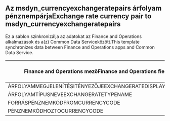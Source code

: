 ## <a name="exchange-rate-currency-pair-to-msdyn_currencyexchangeratepairs"></a><span data-ttu-id="26d41-101">Az msdyn_currencyexchangeratepairs árfolyam pénznempárja</span><span class="sxs-lookup"><span data-stu-id="26d41-101">Exchange rate currency pair to msdyn_currencyexchangeratepairs</span></span>

<span data-ttu-id="26d41-102">Ez a sablon szinkronizálja az adatokat az Finance and Operations alkalmazások és a(z) Common Data Serviceközött.</span><span class="sxs-lookup"><span data-stu-id="26d41-102">This template synchronizes data between Finance and Operations apps and Common Data Service.</span></span>

<span data-ttu-id="26d41-103">Finance and Operations mező</span><span class="sxs-lookup"><span data-stu-id="26d41-103">Finance and Operations field</span></span> | <span data-ttu-id="26d41-104">Térkép típusa</span><span class="sxs-lookup"><span data-stu-id="26d41-104">Map type</span></span> | <span data-ttu-id="26d41-105">Egyéb Dynamics 365 mező</span><span class="sxs-lookup"><span data-stu-id="26d41-105">Other Dynamics 365 field</span></span> | <span data-ttu-id="26d41-106">Alapértelmezett érték</span><span class="sxs-lookup"><span data-stu-id="26d41-106">Default value</span></span>
---|---|---|---
<span data-ttu-id="26d41-107">ÁRFOLYAMMEGJELENÍTÉSITÉNYEZŐJE</span><span class="sxs-lookup"><span data-stu-id="26d41-107">EXCHANGERATEDISPLAYFACTOR</span></span> | >< | <span data-ttu-id="26d41-108">msdyn_displayfactor</span><span class="sxs-lookup"><span data-stu-id="26d41-108">msdyn_displayfactor</span></span> | 
<span data-ttu-id="26d41-109">ÁRFOLYAMTÍPUSNEVE</span><span class="sxs-lookup"><span data-stu-id="26d41-109">EXCHANGERATETYPENAME</span></span> | = | <span data-ttu-id="26d41-110">msdyn_currencyexchangeratetypeid.msdyn_name</span><span class="sxs-lookup"><span data-stu-id="26d41-110">msdyn_currencyexchangeratetypeid.msdyn_name</span></span> | 
<span data-ttu-id="26d41-111">FORRÁSPÉNZNEMKÓD</span><span class="sxs-lookup"><span data-stu-id="26d41-111">FROMCURRENCYCODE</span></span> | = | <span data-ttu-id="26d41-112">msdyn_fromtransactioncurrencyid.isocurrencycode</span><span class="sxs-lookup"><span data-stu-id="26d41-112">msdyn_fromtransactioncurrencyid.isocurrencycode</span></span> | 
<span data-ttu-id="26d41-113">PÉNZNEMKÓDHOZ</span><span class="sxs-lookup"><span data-stu-id="26d41-113">TOCURRENCYCODE</span></span> | = | <span data-ttu-id="26d41-114">msdyn_totransactioncurrencyid.isocurrencycode</span><span class="sxs-lookup"><span data-stu-id="26d41-114">msdyn_totransactioncurrencyid.isocurrencycode</span></span> | 

